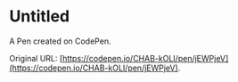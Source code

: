 # Untitled

A Pen created on CodePen.

Original URL: [https://codepen.io/CHAB-kOLI/pen/jEWPjeV](https://codepen.io/CHAB-kOLI/pen/jEWPjeV).

